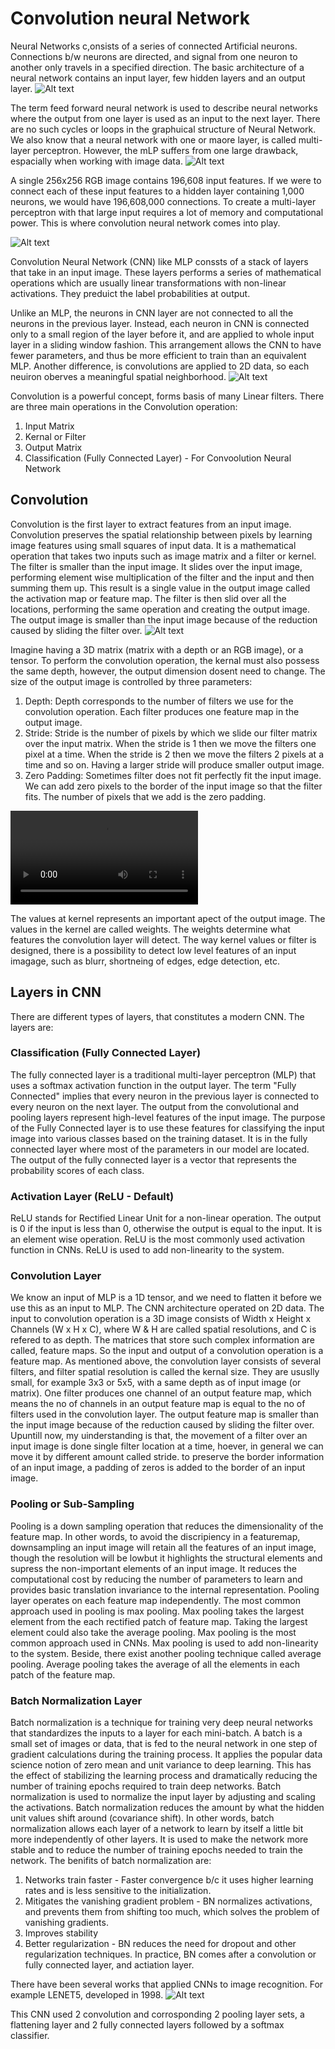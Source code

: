 # Convolution neural Network
Neural Networks c,onsists of a series of connected Artificial neurons. Connections b/w neurons are directed, and signal from one neuron to another only travels in a specified direction. The basic architecture of a neural network contains an input layer, few hidden layers and an output layer.
![Alt text](image.png)

The term feed forward neural network is used to describe neural networks where the output from one layer is used as an input to the next layer. There are no such cycles or loops in the graphuical structure of Neural Network. We also know that a neural network with one or maore layer, is called multi-layer perceptron. However, the mLP suffers from one large drawback, espacially when working with image data.
![Alt text](image-1.png)

A single 256x256 RGB image contains 196,608 input features. If we were to connect each of these input features to a hidden layer containing 1,000 neurons, we would have 196,608,000 connections. To create a multi-layer perceptron with that large input requires a lot of memory and computational power. This is where convolution neural network comes into play.

![Alt text](image-2.png)

Convolution Neural Network (CNN) like MLP conssts of a stack of layers that take in an input image. These layers performs a series of mathematical operations which are usually linear transformations with non-linear activations. They preduict the label probabilities at output. 

Unlike an MLP, the neurons in CNN layer are not connected to all the neurons in the previous layer. Instead, each neuron in CNN is connected only to a small region of the layer before it, and are applied to whole input layer in a sliding window fashion. This arrangement allows the CNN to have fewer parameters, and thus be more efficient to train than an equivalent MLP. Another difference, is convolutions are applied to 2D data, so each neuiron oberves a meaningful spatial neighborhood.
![Alt text](image-3.png)

Convolution is a powerful concept, forms basis of many Linear filters. There are three main operations in the Convolution operation:
1. Input Matrix
2. Kernal or Filter
3. Output Matrix
4. Classification (Fully Connected Layer) - For Convoolution Neural Network

## Convolution
Convolution is the first layer to extract features from an input image. Convolution preserves the spatial relationship between pixels by learning image features using small squares of input data. It is a mathematical operation that takes two inputs such as image matrix and a filter or kernel. The filter is smaller than the input image. It slides over the input image, performing element wise multiplication of the filter and the input and then summing them up. This result is a single value in the output image called the activation map or feature map. The filter is then slid over all the locations, performing the same operation and creating the output image. The output image is smaller than the input image because of the reduction caused by sliding the filter over. 
![Alt text](image-5.png)

Imagine having a 3D matrix (matrix with a depth or an RGB image), or a tensor. To perform the convolution operation, the kernal must also possess the same depth, however, the output dimension dosent need to change. The size of the output image is controlled by three parameters:
1. Depth: Depth corresponds to the number of filters we use for the convolution operation. Each filter produces one feature map in the output image.
2. Stride: Stride is the number of pixels by which we slide our filter matrix over the input matrix. When the stride is 1 then we move the filters one pixel at a time. When the stride is 2 then we move the filters 2 pixels at a time and so on. Having a larger stride will produce smaller output image.
3. Zero Padding: Sometimes filter does not fit perfectly fit the input image. We can add zero pixels to the border of the input image so that the filter fits. The number of pixels that we add is the zero padding.

<video src="WhatsApp%20Video%202023-10-09%20at%203.01.30%20PM.mp4" controls title="Title"></video>

The values at kernel represents an important apect of the output image. The values in the kernel are called weights. The weights determine what features the convolution layer will detect. The way kernel values or filter is designed, there is a possibility to detect low level features of an input imagage, such as blurr, shortneing of edges, edge detection, etc. 

## Layers in CNN
There are different types of layers, that constitutes a modern CNN. The layers are:
### Classification (Fully Connected Layer)
The fully connected layer is a traditional multi-layer perceptron (MLP) that uses a softmax activation function in the output layer. The term "Fully Connected" implies that every neuron in the previous layer is connected to every neuron on the next layer. The output from the convolutional and pooling layers represent high-level features of the input image. The purpose of the Fully Connected layer is to use these features for classifying the input image into various classes based on the training dataset. It is in the fully connected layer where most of the parameters in our model are located. The output of the fully connected layer is a vector that represents the probability scores of each class.

### Activation Layer (ReLU - Default)
ReLU stands for Rectified Linear Unit for a non-linear operation. The output is 0 if the input is less than 0, otherwise the output is equal to the input. It is an element wise operation. ReLU is the most commonly used activation function in CNNs. ReLU is used to add non-linearity to the system. 

### Convolution Layer
We know an input of MLP is a 1D tensor, and we need to flatten it before we use this as an input to MLP. The CNN architecture operated on 2D data. The input to convolution operation is a 3D image consists of Width x Height x Channels (W x H x C), where W & H are called spatial resolutions, and C is refered to as depth. The matrices that store such complex information are called, feature maps. So the input and output of a convolution operation is a feature map. As mentioned above, the convolution layer consists of several filters, and filter spatial resolution is called the kernal size. They are ususlly small, for example 3x3 or 5x5, with a same depth as of input image (or matrix). One filter produces one channel of an output feature map, which means the no of channels in an output feature map is equal to the no of filters used in the convolution layer. The output feature map is smaller than the input image because of the reduction caused by sliding the filter over. Upuntill now, my uinderstanding is that, the movement of a filter over an input image is done single filter location at a time, hoever, in general we can move it by different amount called stride. to preserve the border information of an input image, a padding of zeros is added to the border of an input image. 

### Pooling or Sub-Sampling
Pooling is a down sampling operation that reduces the dimensionality of the feature map. In other words, to avoid the discripiency in a featuremap, downsampling an input image will retain all the features of an input image, though the resolution will be lowbut it highlights the structural elements and supress the non-important elements of an input image. It reduces the computational cost by reducing the number of parameters to learn and provides basic translation invariance to the internal representation. Pooling layer operates on each feature map independently. The most common approach used in pooling is max pooling. Max pooling takes the largest element from the each rectified patch of feature map. Taking the largest element could also take the average pooling. Max pooling is the most common approach used in CNNs. Max pooling is used to add non-linearity to the system. Beside, there exist another pooling technique called average pooling. Average pooling takes the average of all the elements in each patch of the feature map.

### Batch Normalization Layer
Batch normalization is a technique for training very deep neural networks that standardizes the inputs to a layer for each mini-batch. A batch is a small set of images or data, that is fed to the neural network in one step of gradient calculations during the training process. It applies the popular data science notion of zero mean and unit variance to deep learning. This has the effect of stabilizing the learning process and dramatically reducing the number of training epochs required to train deep networks. Batch normalization is used to normalize the input layer by adjusting and scaling the activations. Batch normalization reduces the amount by what the hidden unit values shift around (covariance shift). In other words, batch normalization allows each layer of a network to learn by itself a little bit more independently of other layers. It is used to make the network more stable and to reduce the number of training epochs needed to train the network. The benifits of batch normalization are:
1. Networks train faster - Faster convergence b/c it uses higher learning rates and is less sensitive to the initialization.
2. Mitigates the vanishing gradient problem - BN normalizes activations, and prevents them from shifting too much, which solves the problem of vanishing gradients.
3. Improves stability 
4. Better regularization - BN reduces the need for dropout and other regularization techniques.
In practice, BN comes after a convolution or fully connected layer, and actiation layer.


There have been several works that applied CNNs to image recognition. For example LENET5, developed in 1998. 
![Alt text](image-4.png)

This CNN used 2 convolution and corrosponding 2 pooling layer sets, a flattening layer and 2 fully connected layers followed by a softmax classifier.